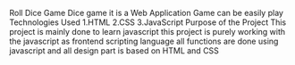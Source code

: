 Roll Dice Game
Dice game it is a Web Application Game can be easily play
Technologies Used
1.HTML 
2.CSS
3.JavaScript
Purpose of the Project
    This project is mainly done to learn javascript this project is purely working with the javascript as frontend scripting language all functions are done using javascript and all design part is based on HTML and CSS
